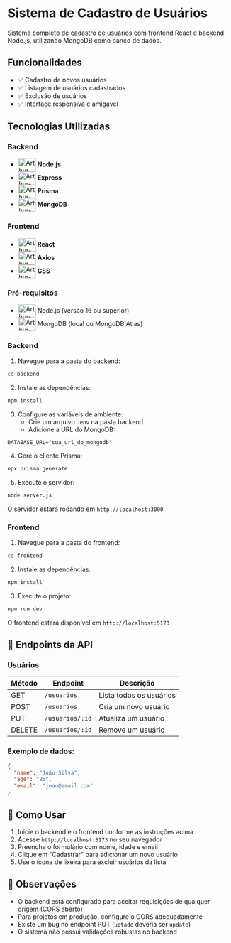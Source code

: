 # Sistema de Cadastro de Usuários

Sistema completo de cadastro de usuários com frontend React e backend Node.js, utilizando MongoDB como banco de dados.

## Funcionalidades

- ✅ Cadastro de novos usuários
- ✅ Listagem de usuários cadastrados
- ✅ Exclusão de usuários
- ✅ Interface responsiva e amigável

## Tecnologias Utilizadas

### Backend
- <img align="center" alt="Arthur-Node" height="30" width="40"  src="https://cdn.jsdelivr.net/gh/devicons/devicon@latest/icons/nodejs/nodejs-original.svg" />  **Node.js** 
- <img align="center" alt="Arthur-Express" height="30" width="40"  src="https://cdn.jsdelivr.net/gh/devicons/devicon@latest/icons/express/express-original-wordmark.svg" /> **Express** 
- <img align="center" alt="Arthur-Prisma" height="30" width="40"  src="https://cdn.jsdelivr.net/gh/devicons/devicon@latest/icons/prisma/prisma-original.svg" /> **Prisma** 
- <img align="center" alt="Arthur-MongoDB" height="30" width="40"  src="https://cdn.jsdelivr.net/gh/devicons/devicon@latest/icons/mongodb/mongodb-plain-wordmark.svg" /> **MongoDB**

### Frontend
- <img align="center" alt="Arthur-React" height="30" width="40"  src="https://cdn.jsdelivr.net/gh/devicons/devicon@latest/icons/react/react-original.svg" /> **React**  
- <img align="center" alt="Arthur-Axios" height="30" width="40"  src="https://cdn.jsdelivr.net/gh/devicons/devicon@latest/icons/axios/axios-plain-wordmark.svg" /> **Axios** 
- <img align="center" alt="Arthur-Css" height="30" width="40"  src="https://cdn.jsdelivr.net/gh/devicons/devicon@latest/icons/css3/css3-original.svg" /> **CSS** 


### Pré-requisitos
- <img align="center" alt="Arthur-Node" height="30" width="40"  src="https://cdn.jsdelivr.net/gh/devicons/devicon@latest/icons/nodejs/nodejs-original.svg" /> Node.js (versão 16 ou superior) 
- <img align="center" alt="Arthur-MongoDB" height="30" width="40"  src="https://cdn.jsdelivr.net/gh/devicons/devicon@latest/icons/mongodb/mongodb-plain-wordmark.svg" /> MongoDB (local ou MongoDB Atlas) 

### Backend

1. Navegue para a pasta do backend:
```bash
cd backend
```

2. Instale as dependências:
```bash
npm install
```

3. Configure as variáveis de ambiente:
   - Crie um arquivo `.env` na pasta backend
   - Adicione a URL do MongoDB:
```env
DATABASE_URL="sua_url_do_mongodb"
```

4. Gere o cliente Prisma:
```bash
npx prisma generate
```

5. Execute o servidor:
```bash
node server.js
```

O servidor estará rodando em `http://localhost:3000`

### Frontend

1. Navegue para a pasta do frontend:
```bash
cd frontend
```

2. Instale as dependências:
```bash
npm install
```

3. Execute o projeto:
```bash
npm run dev
```

O frontend estará disponível em `http://localhost:5173`

## 🔗 Endpoints da API

### Usuários

| Método | Endpoint | Descrição |
|--------|----------|-----------|
| GET | `/usuarios` | Lista todos os usuários |
| POST | `/usuarios` | Cria um novo usuário |
| PUT | `/usuarios/:id` | Atualiza um usuário |
| DELETE | `/usuarios/:id` | Remove um usuário |

### Exemplo de dados:
```json
{
  "name": "João Silva",
  "age": "25",
  "email": "joao@email.com"
}
```

## 🎯 Como Usar

1. Inicie o backend e o frontend conforme as instruções acima
2. Acesse `http://localhost:5173` no seu navegador
3. Preencha o formulário com nome, idade e email
4. Clique em "Cadastrar" para adicionar um novo usuário
5. Use o ícone de lixeira para excluir usuários da lista

## 📝 Observações

- O backend está configurado para aceitar requisições de qualquer origem (CORS aberto)
- Para projetos em produção, configure o CORS adequadamente
- Existe um bug no endpoint PUT (`uptade` deveria ser `update`)
- O sistema não possui validações robustas no backend
